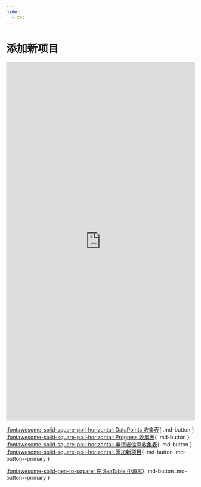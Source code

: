 ```yaml
---
hide:
  - toc
---
```


# 添加新项目

<iframe className="dtable-embed" src="https://cloud.seatable.cn/dtable/forms/8e2f99c4-6d02-476b-bf83-dd6b8b1477b5/" frameBorder="0" width="100%" height="960" style="background: transparent; border: 1px solid #ccc;"></iframe>

[:fontawesome-solid-square-poll-horizontal: DataPoints 收集表](DataPoints收集表.md){ .md-button } [:fontawesome-solid-square-poll-horizontal: Progress 收集表](Progress收集表.md){ .md-button } [:fontawesome-solid-square-poll-horizontal: 申请者信息收集表](申请者信息收集表.md){ .md-button } [:fontawesome-solid-square-poll-horizontal: 添加新项目](添加新项目.md){ .md-button .md-button--primary }

[:fontawesome-solid-pen-to-square: 在 SeaTable 中填写](https://cloud.seatable.cn/dtable/forms/8e2f99c4-6d02-476b-bf83-dd6b8b1477b5/){ .md-button .md-button--primary }
